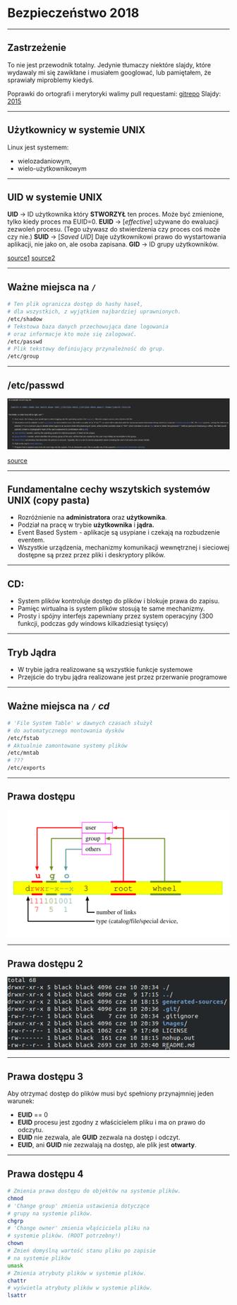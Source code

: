 

<!-- $theme: gaia -->

# Bezpieczeństwo 2018

---

## Zastrzeżenie

To nie jest przewodnik totalny. Jedynie tłumaczy niektóre slajdy, które wydawaly mi się zawikłane i musiałem googlować, lub pamiętałem, że sprawiały miproblemy kiedyś.

Poprawki do ortografi i merytoryki walimy pull requestami: [gitrepo](github.com/TheMesoria/non-total-guide)
Slajdy: [2015](http://dream.ict.pwr.wroc.pl/ssn/bus-www.pdf)


---

## Użytkownicy w systemie UNIX

Linux jest systemem: 

- wielozadaniowym,
- wielo-użytkownikowym

---

## UID w systemie UNIX

**UID** -> ID użytkownika który **STWORZYŁ** ten proces. Może być zmienione, tylko kiedy  proces ma EUID=0.
**EUID** -> [*effective*] używane do ewaluacji zezwoleń procesu. (Tego używasz do stwierdzenia czy proces coś może czy nie.)
**SUID** -> [*Saved UID*] Daje użytkownikowi prawo do wystartowania aplikacji, nie jako on, ale osoba zapisana.
**GID** -> ID grupy użytkowników.

[source1](https://stackoverflow.com/questions/205070/whats-the-deal-with-all-the-different-uids-a-process-can-have)
[source2](https://www.linux.com/blog/what-suid-and-how-set-suid-linuxunix)

---

## Ważne miejsca na `/`

```bash
# Ten plik ogranicza dostęp do hashy haseł,
# dla wszystkich, z wyjątkiem najbardziej uprawnionych.
/etc/shadow
# Tekstowa baza danych przechowująca dane logowania
# oraz informacje kto może się zalogować.
/etc/passwd
# Plik tekstowy definiujący przynależność do grup.
/etc/group
```

---

## /etc/passwd

![wiki](images/passwd.png)

[source](https://en.wikipedia.org/wiki/Passwd#Password_file)

---

## Fundamentalne cechy wszytskich systemów UNIX (copy pasta)

- Rozróżnienie na **administratora** oraz **użytkownika**.
- Podział na pracę w trybie **użytkownika** i **jądra.**
- Event Based System - aplikacje są usypiane i czekają na rozbudzenie eventem.
- Wszystkie urządzenia, mechanizmy komunikacji wewnętrznej i sieciowej dostępne są przez przez pliki i deskryptory plików.

---

## CD:

- System plików kontroluje dostęp do plików i blokuje prawa do zapisu.
- Pamięc wirtualna is system plików stosują te same mechanizmy.
- Prosty i spójny interfejs zapewniany przez system operacyjny (300 funkcji, podczas gdy windows kilkadziesiąt tysięcy)

---

## Tryb Jądra

- W trybie jądra realizowane są wszystkie funkcje systemowe
- Przejście do trybu jądra realizowane jest przez przerwanie programowe

---

## Ważne miejsca na `/` *cd*

```bash
# 'File System Table' w dawnych czasach służył 
# do automatycznego montowania dysków
/etc/fstab
# Aktualnie zamontowane systemy plików
/etc/mntab
# ???
/etc/exports
```

---

## Prawa dostępu

![](images/file.png)

---

## Prawa dostępu 2

![](images/example_1.png)

---

## Prawa dostępu 3

Aby otrzymać dostęp do plików musi być spełniony przynajmniej jeden warunek:

- **EUID** == 0
- **EUID** procesu jest zgodny z właścicielem pliku i ma on prawo do odczytu.
- **EUID** nie zezwala, ale **GUID** zezwala na dostęp i odczyt.
- **EUID**, ani **GUID** nie zezwalają na dostęp, ale plik jest **otwarty**.

---

## Prawa dostępu 4

```bash
# Zmienia prawa dostępu do objektów na systemie plików.
chmod
# 'Change group' zmienia ustawienia dotyczące
# grupy na systemie plików.
chgrp
# 'Change owner' zmienia włąściciela pliku na
# systemie plików. (ROOT potrzebny!)
chown
# Zmień domyślną wartość stanu pliku po zapisie
# na systemie plików
umask
# Zmienia atrybuty plików w systemie plików.
chattr
# wyświetla atrybuty plików w systemie plików.
lsattr
```

